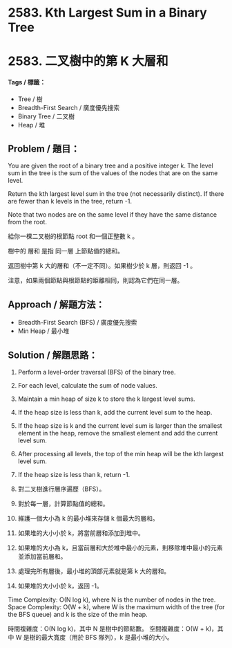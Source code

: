 # 2583. Kth Largest Sum in a Binary Tree
# 2583. 二叉樹中的第 K 大層和

#### Tags / 標籤：
- Tree / 樹
- Breadth-First Search / 廣度優先搜索
- Binary Tree / 二叉樹
- Heap / 堆

## Problem / 題目：
You are given the root of a binary tree and a positive integer k. The level sum in the tree is the sum of the values of the nodes that are on the same level.

Return the kth largest level sum in the tree (not necessarily distinct). If there are fewer than k levels in the tree, return -1.

Note that two nodes are on the same level if they have the same distance from the root.

給你一棵二叉樹的根節點 root 和一個正整數 k 。

樹中的 層和 是指 同一層 上節點值的總和。

返回樹中第 k 大的層和（不一定不同）。如果樹少於 k 層，則返回 -1 。

注意，如果兩個節點與根節點的距離相同，則認為它們在同一層。

## Approach / 解題方法：
- Breadth-First Search (BFS) / 廣度優先搜索
- Min Heap / 最小堆

## Solution / 解題思路： 
1. Perform a level-order traversal (BFS) of the binary tree.
2. For each level, calculate the sum of node values.
3. Maintain a min heap of size k to store the k largest level sums.
4. If the heap size is less than k, add the current level sum to the heap.
5. If the heap size is k and the current level sum is larger than the smallest element in the heap, remove the smallest element and add the current level sum.
6. After processing all levels, the top of the min heap will be the kth largest level sum.
7. If the heap size is less than k, return -1.

1. 對二叉樹進行層序遍歷（BFS）。
2. 對於每一層，計算節點值的總和。
3. 維護一個大小為 k 的最小堆來存儲 k 個最大的層和。
4. 如果堆的大小小於 k，將當前層和添加到堆中。
5. 如果堆的大小為 k，且當前層和大於堆中最小的元素，則移除堆中最小的元素並添加當前層和。
6. 處理完所有層後，最小堆的頂部元素就是第 k 大的層和。
7. 如果堆的大小小於 k，返回 -1。

Time Complexity: O(N log k), where N is the number of nodes in the tree.
Space Complexity: O(W + k), where W is the maximum width of the tree (for the BFS queue) and k is the size of the min heap.

時間複雜度：O(N log k)，其中 N 是樹中的節點數。
空間複雜度：O(W + k)，其中 W 是樹的最大寬度（用於 BFS 隊列），k 是最小堆的大小。